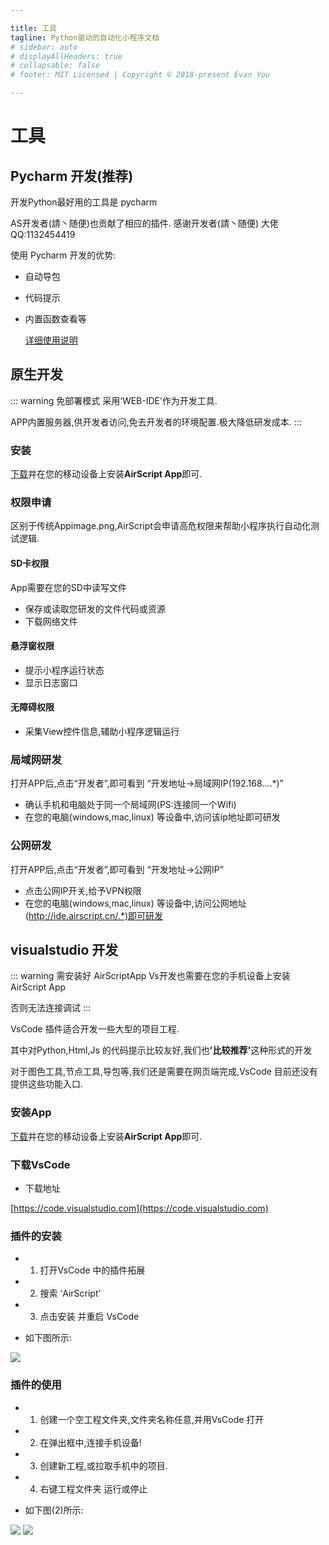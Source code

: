 ```yaml
---

title: 工具
tagline: Python驱动的自动化小程序文档
# sidebar: auto
# displayAllHeaders: true
# collapsable: false
# footer: MIT Licensed | Copyright © 2018-present Evan You

---
```


# 工具

## Pycharm 开发(推荐)
开发Python最好用的工具是 pycharm

AS开发者(請丶随便)也贡献了相应的插件. 感谢开发者(請丶随便) 大佬QQ:1132454419

使用 Pycharm 开发的优势:

- 自动导包
- 代码提示
- 内置函数查看等

    [详细使用说明](./tool/pycharm/readme.md)

## 原生开发

::: warning 免部署模式
采用‘WEB-IDE’作为开发工具.

APP内置服务器,供开发者访问,免去开发者的环境配置.极大降低研发成本.
:::

### 安装
[下载](http://py.airscript.cn/getApk)并在您的移动设备上安装<b>AirScript App</b>即可.

### 权限申请
区别于传统Appimage.png,AirScript会申请高危权限来帮助小程序执行自动化测试逻辑.
#### SD卡权限 
App需要在您的SD中读写文件
- 保存或读取您研发的文件代码或资源
- 下载网络文件
#### 悬浮窗权限
- 提示小程序运行状态
- 显示日志窗口

#### 无障碍权限
- 采集View控件信息,辅助小程序逻辑运行

### 局域网研发

打开APP后,点击“开发者”,即可看到 “开发地址->局域网IP(192.168....*)”

- 确认手机和电脑处于同一个局域网(PS:连接同一个Wifi)
- 在您的电脑(windows,mac,linux) 等设备中,访问该ip地址即可研发


### 公网研发

打开APP后,点击“开发者”,即可看到 “开发地址->公网IP”

- 点击公网IP开关,给予VPN权限
- 在您的电脑(windows,mac,linux) 等设备中,访问公网地址(http://ide.airscript.cn/.*)即可研发


## visualstudio 开发

::: warning 需安装好 AirScriptApp
Vs开发也需要在您的手机设备上安装 AirScript App

否则无法连接调试
:::

VsCode 插件适合开发一些大型的项目工程.

其中对Python,Html,Js 的代码提示比较友好,我们也<b>'比较推荐'</b>这种形式的开发


对于图色工具,节点工具,导包等,我们还是需要在网页端完成,VsCode 目前还没有提供这些功能入口.

### 安装App
[下载](http://py.airscript.cn/getApk)并在您的移动设备上安装<b>AirScript App</b>即可.

### 下载VsCode

- 下载地址
 
[https://code.visualstudio.com](https://code.visualstudio.com)


### 插件的安装

- 1. 打开VsCode 中的插件拓展
- 2. 搜索 ‘AirScript’
- 3. 点击安装 并重启 VsCode

- 如下图所示:

<img src="https://airscript.oss-cn-hangzhou.aliyuncs.com/res/img/doc/doc_vscode_install_plug.jpg">

### 插件的使用

- 1. 创建一个空工程文件夹,文件夹名称任意,并用VsCode 打开

- 2. 在弹出框中,连接手机设备!

- 3. 创建新工程,或拉取手机中的项目.

- 4. 右键工程文件夹 运行或停止

- 如下图(2)所示:
 

 <img src ="https://airscript.oss-cn-hangzhou.aliyuncs.com/res/img/doc/doc_vscode_plug_conn.jpg">


 <img src ="https://airscript.oss-cn-hangzhou.aliyuncs.com/res/img/doc/doc_vscode_plug_menu.jpg">
